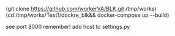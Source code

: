 (git clone https://github.com/workerVA/BLK.git /tmp/works)  
(cd /tmp/works/Test1/dockre_blk&& docker-compose up --build)

see port 8000
remember! add host to settings.py
